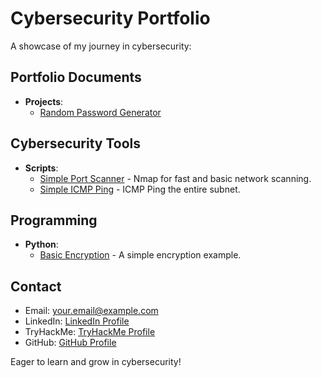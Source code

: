 # Cybersecurity Portfolio
A showcase of my journey in cybersecurity: 

## Portfolio Documents 
- **Projects**:
  - [Random Password Generator](Python_Scripts/password_generator.py)

## Cybersecurity Tools 
- **Scripts**:
  - [Simple Port Scanner](Network_Mapping/port_mapper.sh) - Nmap for fast and basic network scanning.
  - [Simple ICMP Ping](Network_Mapping/ping_subnet24.sh) - ICMP Ping the entire subnet.

## Programming 
- **Python**:
  - [Basic Encryption](path/to/basic_encryption.py) - A simple encryption example.


## Contact 
- Email: [your.email@example.com](mailto:your.email@example.com)
- LinkedIn: [LinkedIn Profile](URL_to_LinkedIn)
- TryHackMe: [TryHackMe Profile](https://tryhackme.com/r/p/d44h)
- GitHub: [GitHub Profile](https://github.com/deletec00kiesb4leaving)


Eager to learn and grow in cybersecurity!
